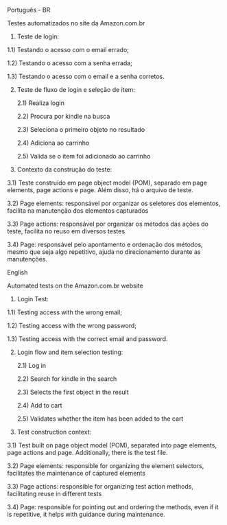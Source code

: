 Português - BR

Testes automatizados no site da Amazon.com.br

1) Teste de login:

  1.1) Testando o acesso com o email errado;

  1.2) Testando o acesso com a senha errada;

  1.3) Testando o acesso com o email e a senha corretos.
   
2) Teste de fluxo de login e seleção de item:

   2.1) Realiza login

   2.2) Procura por kindle na busca

   2.3) Seleciona o primeiro objeto no resultado

   2.4) Adiciona ao carrinho

   2.5) Valida se o item foi adicionado ao carrinho

3) Contexto da construção do teste:

  3.1) Teste construído em page object model (POM), separado em page elements, page actions e page. Além disso, há o arquivo de teste.

  3.2) Page elements: responsável por organizar os seletores dos elementos, facilita na manutenção dos elementos capturados

  3.3) Page actions: responsável por organizar os métodos das ações do teste, facilita no reuso em diversos testes

  3.4) Page: responsável pelo apontamento e ordenação dos métodos, mesmo que seja algo repetitivo, ajuda no direcionamento durante as manutenções.

   
English

Automated tests on the Amazon.com.br website

1) Login Test:

  1.1) Testing access with the wrong email;

  1.2) Testing access with the wrong password;

  1.3) Testing access with the correct email and password.
   
2) Login flow and item selection testing:

   2.1) Log in

   2.2) Search for kindle in the search

   2.3) Selects the first object in the result

   2.4) Add to cart

   2.5) Validates whether the item has been added to the cart

3) Test construction context:

  3.1) Test built on page object model (POM), separated into page elements, page actions and page. Additionally, there is the test file.

  3.2) Page elements: responsible for organizing the element selectors, facilitates the maintenance of captured elements

  3.3) Page actions: responsible for organizing test action methods, facilitating reuse in different tests

  3.4) Page: responsible for pointing out and ordering the methods, even if it is repetitive, it helps with guidance during maintenance.
